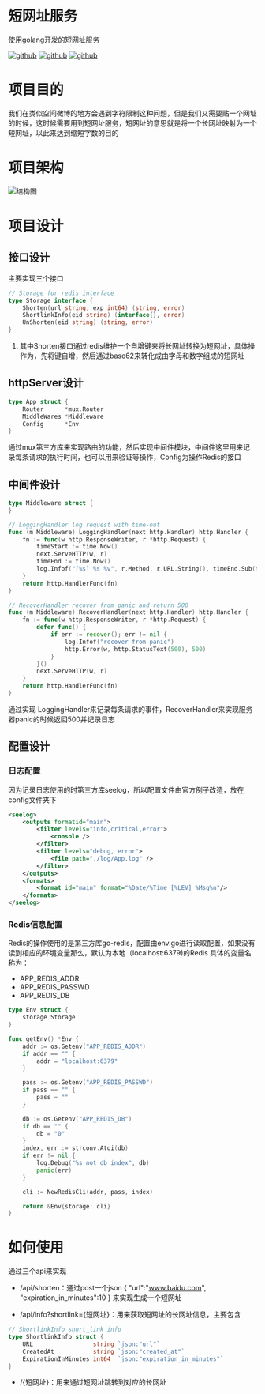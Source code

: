 # 短网址服务
使用golang开发的短网址服务

[![github](https://badgen.net/badge/golang/1.12/green)](https://github.com/golang/go)
[![github](https://badgen.net/badge/build/passing/green)](#)
[![github](https://badgen.net/badge/license/GUN/green)](https://github.com/Rejudge-F/ShortLink/blob/master/LICENSE)

# 项目目的
我们在类似空间微博的地方会遇到字符限制这种问题，但是我们又需要贴一个网址的时候，这时候需要用到短网址服务，短网址的意思就是将一个长网址映射为一个短网址，以此来达到缩短字数的目的

# 项目架构
![结构图](https://github.com/Rejudge-F/ShortLink/blob/master/image/%E6%B5%81%E7%A8%8B.png)

# 项目设计

## 接口设计

主要实现三个接口
```go
// Storage for redis interface
type Storage interface {
	Shorten(url string, exp int64) (string, error)
	ShortlinkInfo(eid string) (interface{}, error)
	UnShorten(eid string) (string, error)
}

```

1. 其中Shorten接口通过redis维护一个自增键来将长网址转换为短网址，具体操作为，先将键自增，然后通过base62来转化成由字母和数字组成的短网址

## httpServer设计
```go
type App struct {
	Router      *mux.Router
	MiddleWares *Middleware
	Config      *Env
}
```
通过mux第三方库来实现路由的功能，然后实现中间件模块，中间件这里用来记录每条请求的执行时间，也可以用来验证等操作，Config为操作Redis的接口

## 中间件设计

```go
type Middleware struct {
}

// LoggingHandler log request with time-out
func (m Middleware) LoggingHandler(next http.Handler) http.Handler {
	fn := func(w http.ResponseWriter, r *http.Request) {
		timeStart := time.Now()
		next.ServeHTTP(w, r)
		timeEnd := time.Now()
		log.Infof("[%s] %s %v", r.Method, r.URL.String(), timeEnd.Sub(timeStart))
	}
	return http.HandlerFunc(fn)
}

// RecoverHandler recover from panic and return 500
func (m Middleware) RecoverHandler(next http.Handler) http.Handler {
	fn := func(w http.ResponseWriter, r *http.Request) {
		defer func() {
			if err := recover(); err != nil {
				log.Infof("recover from panic")
				http.Error(w, http.StatusText(500), 500)
			}
		}()
		next.ServeHTTP(w, r)
	}
	return http.HandlerFunc(fn)
}
```
通过实现 LoggingHandler来记录每条请求的事件，RecoverHandler来实现服务器panic的时候返回500并记录日志

## 配置设计
### 日志配置
因为记录日志使用的时第三方库seelog，所以配置文件由官方例子改造，放在config文件夹下
```xml
<seelog>
    <outputs formatid="main">
        <filter levels="info,critical,error">
            <console />
        </filter>
        <filter levels="debug, error">
            <file path="./log/App.log" />
        </filter>
    </outputs>
    <formats>
        <format id="main" format="%Date/%Time [%LEV] %Msg%n"/>
    </formats>
</seelog>
```
### Redis信息配置
Redis的操作使用的是第三方库go-redis，配置由env.go进行读取配置，如果没有读到相应的环境变量那么，默认为本地（localhost:6379)的Redis
具体的变量名称为：
- APP_REDIS_ADDR
- APP_REDIS_PASSWD
- APP_REDIS_DB
```go
type Env struct {
	storage Storage
}

func getEnv() *Env {
	addr := os.Getenv("APP_REDIS_ADDR")
	if addr == "" {
		addr = "localhost:6379"
	}

	pass := os.Getenv("APP_REDIS_PASSWD")
	if pass == "" {
		pass = ""
	}

	db := os.Getenv("APP_REDIS_DB")
	if db == "" {
		db = "0"
	}
	index, err := strconv.Atoi(db)
	if err != nil {
		log.Debug("%s not db index", db)
		panic(err)
	}

	cli := NewRedisCli(addr, pass, index)

	return &Env{storage: cli}
}
```

# 如何使用
通过三个api来实现
- /api/shorten：通过post一个json
{
	"url":"www.baidu.com",
	"expiration_in_minutes":10
}
来实现生成一个短网址

- /api/info?shortlink={短网址}：用来获取短网址的长网址信息，主要包含
```go
// ShortlinkInfo short_link info
type ShortlinkInfo struct {
	URL                 string `json:"url"`
	CreatedAt           string `json:"created_at"`
	ExpirationInMinutes int64  `json:"expiration_in_minutes"`
}
```
- /{短网址}：用来通过短网址跳转到对应的长网址
